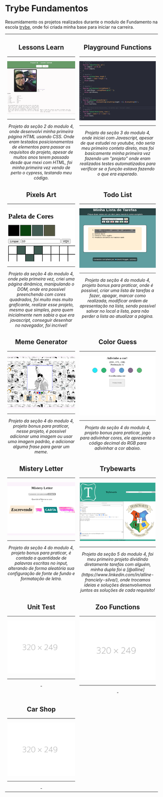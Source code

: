 # Trybe Fundamentos

Resumidamento os projetos realizados durante o modulo de Fundamento na escola [trybe](https://www.betrybe.com/), onde foi criada minha base para iniciar na carreira.

<table>
  <tr valign="top">
    <td width="45%" align="center">
      <h2>
        Lessons Learn
      </h2>
      <hr>
      <img src="./img/lessons_learned_320x249.png">
      <hr>
      <i>
        Projeto da seção 2 do modulo 4, onde desenvolvi minha primeira página HTML usando CSS. Onde eram testados posicionamentos de elementos para passar os requisitos do projeto, apesar de muitos anos terem passado desde que mexi com HTML, foi minha primeira vez vendo de perto o cypress, testando meu código.
      </i>
    </td>
    <td width="45%" align="center">
      <h2>
        Playground Functions
      </h2>
      <hr>
      <img src="./img/playground_functions_320x249.png">
      <hr>
      <i>
        Projeto da seção 3 do modulo 4, onde iniciei com Javascript, apesar de que estudei no youtube, não seria meu primeiro conteto direto, mas foi basicamente minha primeira vez fazendo um "projeto" onde eram realizados testes automatizados para verificar se a função estava fazendo o que era esperado.
      </i>
    </td>
  </tr>

  <tr valign="top">
    <td width="45%" align="center">
      <h2>
        Pixels Art
      </h2>
      <hr>
      <img src="./img/pixel_art_320x249.png">
      <hr>
      <i>
        Projeto da seção 4 do modulo 4, onde pela primeira vez, criei uma página dinâmica, manipulando o DOM, onde era possível preenchendo com cores quadrados, foi muito mas muito graficante, realizar esse projeto, mesmo que simples, para quem inicialmente nem sabia o que era javascript, conseguir desenhar no navegador, foi incrivel!
      </i>
    </td>
    <td width="45%" align="center">
      <h2>
        Todo List
      </h2>
      <hr>
      <img src="./img/todo_list_320x249.png">
      <hr>
      <i>
        Projeto da seção 4 do modulo 4, projeto bonus para praticar, onde é possível, criar uma lista de tarefas a fazer, apagar, marcar como realizada, modificar ordem de apresentação na lista, sendo possível salvar no local a lista, para não perder a lista ao atualizar a página.
      </i>
    </td>
  </tr>

  <tr valign="top">
    <td width="45%" align="center">
      <h2>
        Meme Generator
      </h2>
      <hr>
      <img src="./img/meme_generetor_320x249.png">
      <hr>
      <i>
        Projeto da seção 4 do modulo 4, projeto bonus para praticar, nesse projeto, é possivel adicionar uma imagem ou usar uma imagem padrão, e adicionar alguma frase para gerar um meme.
      </i>
    </td>
    <td width="45%" align="center">
      <h2>
        Color Guess
      </h2>
      <hr>
      <img src="./img/color_guess_320x249.png">
      <hr>
      <i>
        Projeto da seção 4 do modulo 4, projeto bonus para praticar, jogo para adivinhar cores, ele apresenta o código decimal do RGB para adivinhar a cor abaixo.
      </i>
    </td>
  </tr>

  <tr valign="top">
    <td width="45%" align="center">
      <h2>
        Mistery Letter
      </h2>
      <hr>
      <img src="./img/mistery_letter_320x249.png">
      <hr>
      <i>
        Projeto da seção 4 do modulo 4, projeto bonus para praticar, é contada a quantidade de palavras escritas no input, alterando de forma aleatória sua configuração de fonte de fundo e formatação de letra.
      </i>
    </td>
    <td width="45%" align="center">
      <h2>
        Trybewarts
      </h2>
      <hr>
      <img src="./img/trybewarts_320x249.png">
      <hr>
      <i>
        Projeto da seção 5 do modulo 4, foi meu primeiro projeto dividindo diretamente tarefas com alguém, minha dupla foi a [@alline](https://www.linkedin.com/in/alline-franciely-silva/), onde trocamos ideias e soluções desenvolvemos juntos as soluções de cada requisito!
      </i>
    </td>
  </tr>

  <tr valign="top">
    <td width="45%" align="center">
      <h2>
        Unit Test
      </h2>
      <hr>
      <img src="./img/placeholder_320x249.png">
      <hr>
      <i>
        -
      </i>
    </td>
    <td width="45%" align="center">
      <h2>
        Zoo Functions
      </h2>
      <hr>
      <img src="./img/placeholder_320x249.png">
      <hr>
      <i>
        -
      </i>
    </td>
  </tr>

  <tr valign="top">
    <td width="45%" align="center">
      <h2>
        Car Shop
      </h2>
      <hr>
      <img src="./img/placeholder_320x249.png">
      <hr>
      <i>
        -
      </i>
    </td>
  </tr>
</table>
